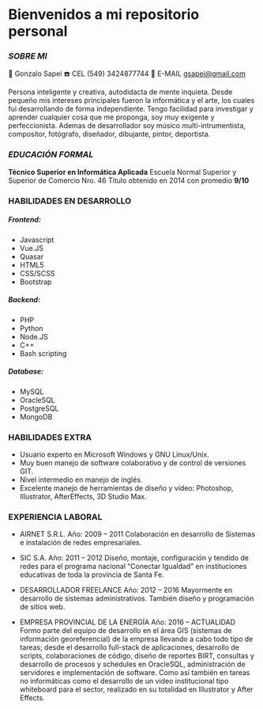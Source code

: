# Bienvenidos a mi repositorio personal
### _SOBRE MI_ 
:man: Gonzalo Sapei
:phone: CEL (549) 3424877744 
:e-mail: E-MAIL gsapei@gmail.com


Persona inteligente y creativa, autodidacta de mente inquieta. Desde pequeño mis intereses principales fueron la informática y el arte, los cuales fui desarrollando de forma independiente.
Tengo facilidad para investigar y aprender cualquier cosa que me proponga, soy muy exigente y perfeccionista.
Ademas de desarrollador soy músico multi-intrumentista, compositor, fotógrafo, diseñador, dibujante, pintor, deportista.




### _EDUCACIÓN FORMAL_
**Técnico Superior en Informática Aplicada**
Escuela Normal Superior y Superior de Comercio Nro. 46
Titulo obtenido en 2014 con promedio **9/10**


### HABILIDADES EN DESARROLLO
##### Frontend: 
- Javascript
- Vue.JS
- Quasar
- HTML5
- CSS/SCSS
- Bootstrap

##### Backend:
- PHP
- Python
- Node.JS
- C++
- Bash scripting

##### Database:
- MySQL
- OracleSQL
- PostgreSQL
- MongoDB


### HABILIDADES EXTRA
- Usuario experto en Microsoft Windows y GNU Linux/Unix.
- Muy buen manejo de software colaborativo y de control de versiones GIT.
- Nivel intermedio en manejo de inglés.
- Excelente manejo de herramientas de diseño y video: Photoshop, Illustrator, AfterEffects, 3D Studio Max.


### EXPERIENCIA LABORAL
- AIRNET S.R.L.
Año: 2009 – 2011
Colaboración en desarrollo de Sistemas e instalación de redes
empresariales.


- SIC S.A.
Año: 2011 – 2012
Diseño, montaje, configuración y tendido de redes para el programa nacional “Conectar Igualdad” en instituciones educativas de toda la provincia de Santa Fe.


- DESARROLLADOR FREELANCE
Año: 2012 – 2016
Mayormente en desarrollo de sistemas administrativos. También diseño y programación de sitios web.


- EMPRESA PROVINCIAL DE LA ENERGÍA
Año: 2016 – ACTUALIDAD
Formo parte del equipo de desarrollo en el área GIS (sistemas de información georeferencial) de la empresa llevando a cabo todo tipo de tareas; desde el desarrollo full-stack de aplicaciones, desarrollo de scripts, colaboraciones de código, diseño de reportes BIRT, consultas y desarrollo de procesos y schedules en OracleSQL, administración de servidores e implementación de software. Como así también en tareas no informáticas como el desarrollo de un video institucional tipo whiteboard para el sector, realizado en su totalidad en Illustrator y After Effects.